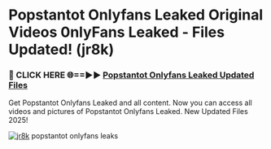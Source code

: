 # Popstantot Onlyfans Leaked Original Videos 0nlyFans Leaked - Files Updated! (jr8k)

<h3>🔴 CLICK HERE 🌐==►► <a href="https://tinyurl.com/x26r9saj" rel="nofollow">Popstantot Onlyfans Leaked Updated Files</a></h3>

Get Popstantot Onlyfans Leaked and all content. Now you can access all videos and pictures of Popstantot Onlyfans Leaked. New Updated Files 2025!

[![jr8k](https://i.imgur.com/LkgZPqh.gif)](https://tinyurl.com/x26r9saj)
popstantot onlyfans leaks